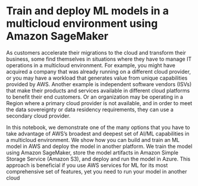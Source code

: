 # Train and deploy ML models in a multicloud environment using Amazon SageMaker

As customers accelerate their migrations to the cloud and transform their business, some find themselves in situations where they have to manage IT operations in a multicloud environment. For example, you might have acquired a company that was already running on a different cloud provider, or you may have a workload that generates value from unique capabilities provided by AWS. Another example is independent software vendors (ISVs) that make their products and services available in different cloud platforms to benefit their end customers. Or an organization may be operating in a Region where a primary cloud provider is not available, and in order to meet the data sovereignty or data residency requirements, they can use a secondary cloud provider.

In this notebook, we demonstrate one of the many options that you have to take advantage of AWS’s broadest and deepest set of AI/ML capabilities in a multicloud environment. We show how you can build and train an ML model in AWS and deploy the model in another platform. We train the model using Amazon SageMaker, store the model artifacts in Amazon Simple Storage Service (Amazon S3), and deploy and run the model in Azure. This approach is beneficial if you use AWS services for ML for its most comprehensive set of features, yet you need to run your model in another cloud
